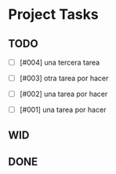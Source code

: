 # Project Tasks

## TODO
- [ ] [#004] una tercera tarea
- [ ] [#003] otra tarea por hacer
- [ ] [#002] una tarea por hacer
- [ ] [#001] una tarea por hacer


## WID

## DONE

